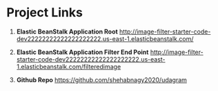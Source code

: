 # Project Links

1.  **Elastic BeanStalk Application Root**
    http://image-filter-starter-code-dev22222222222222222222.us-east-1.elasticbeanstalk.com/

2.  **Elastic BeanStalk Application Filter End Point**
    http://image-filter-starter-code-dev22222222222222222222.us-east-1.elasticbeanstalk.com/filteredimage
3.  **Github Repo**
    https://github.com/shehabnagy2020/udagram
